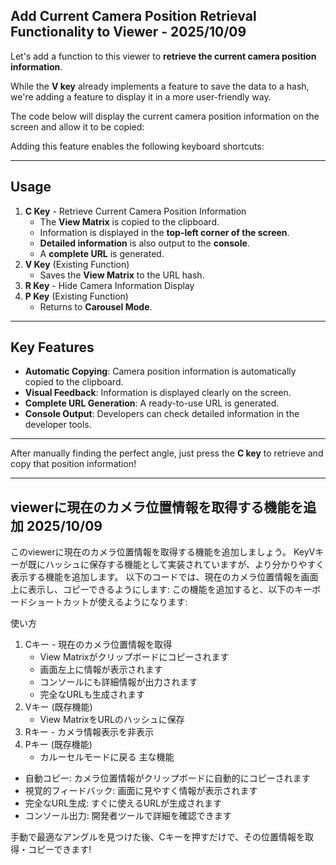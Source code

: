 
## **Add Current Camera Position Retrieval Functionality to Viewer - 2025/10/09**

Let's add a function to this viewer to **retrieve the current camera position information**.

While the **V key** already implements a feature to save the data to a hash, we're adding a feature to display it in a more user-friendly way.

The code below will display the current camera position information on the screen and allow it to be copied:

Adding this feature enables the following keyboard shortcuts:

---

## **Usage**

1.  **C Key** - Retrieve Current Camera Position Information
    * The **View Matrix** is copied to the clipboard.
    * Information is displayed in the **top-left corner of the screen**.
    * **Detailed information** is also output to the **console**.
    * A **complete URL** is generated.
2.  **V Key** (Existing Function)
    * Saves the **View Matrix** to the URL hash.
3.  **R Key** - Hide Camera Information Display
4.  **P Key** (Existing Function)
    * Returns to **Carousel Mode**.

---

## **Key Features**

* **Automatic Copying**: Camera position information is automatically copied to the clipboard.
* **Visual Feedback**: Information is displayed clearly on the screen.
* **Complete URL Generation**: A ready-to-use URL is generated.
* **Console Output**: Developers can check detailed information in the developer tools.

---

After manually finding the perfect angle, just press the **C key** to retrieve and copy that position information!

---

## **viewerに現在のカメラ位置情報を取得する機能を追加 2025/10/09**

このviewerに現在のカメラ位置情報を取得する機能を追加しましょう。
KeyVキーが既にハッシュに保存する機能として実装されていますが、より分かりやすく表示する機能を追加します。
以下のコードでは、現在のカメラ位置情報を画面上に表示し、コピーできるようにします:
この機能を追加すると、以下のキーボードショートカットが使えるようになります:

使い方
1. Cキー - 現在のカメラ位置情報を取得
    * View Matrixがクリップボードにコピーされます
    * 画面左上に情報が表示されます
    * コンソールにも詳細情報が出力されます
    * 完全なURLも生成されます
2. Vキー (既存機能)
    * View MatrixをURLのハッシュに保存
3. Rキー - カメラ情報表示を非表示
4. Pキー (既存機能)
    * カルーセルモードに戻る
主な機能
* 自動コピー: カメラ位置情報がクリップボードに自動的にコピーされます
* 視覚的フィードバック: 画面に見やすく情報が表示されます
* 完全なURL生成: すぐに使えるURLが生成されます
* コンソール出力: 開発者ツールで詳細を確認できます

手動で最適なアングルを見つけた後、Cキーを押すだけで、その位置情報を取得・コピーできます!
